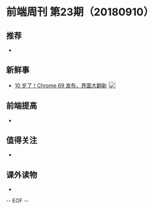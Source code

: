 # 前端周刊 第23期（20180910）

## 推荐

- 

## 新鲜事

- [10 岁了！Chrome 69 发布，界面大翻新](https://mp.weixin.qq.com/s/9qDAlbXPXLZhaAn6iYf5gQ?utm_source=mife&utm_medium=article&utm_campaign=mifeweekly&utm_term=news) <img valign="top" width="auto" height="20" src="./assets/news.svg" />

## 前端提高

-

## 值得关注

-

## 课外读物

-

-- EOF --